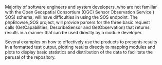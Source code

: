 Majority of software engineers and system developers, who are not familiar with the Open Geospatial Consortium (OGC) Sensor Observation Service ( SOS) schema, will have difficulties in using the SOS endpoint. The phpBrowse_SOS project, will provide parsers for the three basic request calls (GetCapabilities, DescribeSensor and GetObservation) that returns results in a manner that can be used directly by a module developer.

Several examples on how to effectively use the products to presents results in a formatted test output, plotting results directly to mapping modules and plots to display basic statistics and distribution of the data to facilitate the perusal of the repository.
